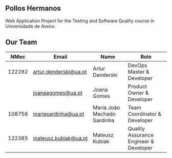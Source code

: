 ## Pollos Hermanos

Web Application Project for the Testing and Software Quality course in Universidade de Aveiro.

## Our Team

| NMec | Email | Name | Role |
| ---- | ----- | ---- | ---- |
| 122282 | artur.denderski@ua.pt | Artur Denderski | DevOps Master & Developer |
| | joanaagomes@ua.pt | Joana Gomes | Product Owner & Developer |
| 108756 | mariasardinha@ua.pt | Maria João Machado Sardinha | Team Coordinator & Developer |
| 122385 | mateusz.kubiak@ua.pt | Mateusz Kubiak | Quality Assurance Engineer & Developer |
